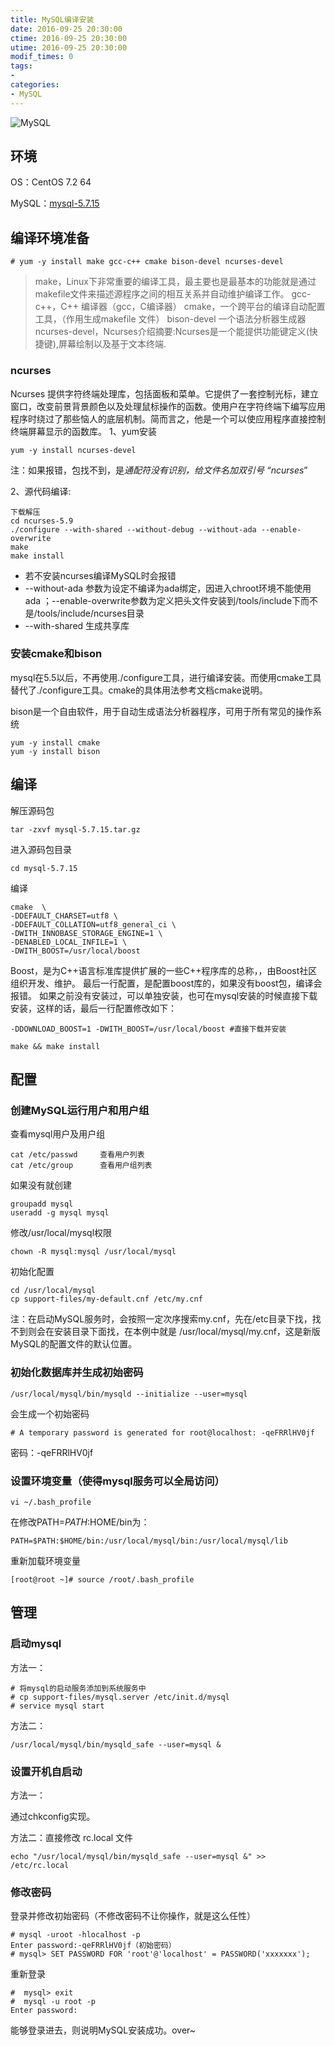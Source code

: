 ```yaml
---
title: MySQL编译安装
date: 2016-09-25 20:30:00
ctime: 2016-09-25 20:30:00
utime: 2016-09-25 20:30:00
modif_times: 0
tags:
- 
categories:
- MySQL
---
```


![MySQL](http://n.sinaimg.cn/games/3ece443e/20160925/mysql_log.png)
<!-- more -->

## 环境
OS：CentOS 7.2 64

MySQL：[mysql-5.7.15](http://dev.mysql.com/downloads/mysql/)

## 编译环境准备
```
# yum -y install make gcc-c++ cmake bison-devel ncurses-devel
```
> make，Linux下非常重要的编译工具，最主要也是最基本的功能就是通过makefile文件来描述源程序之间的相互关系并自动维护编译工作。
> gcc-c++，C++ 编译器（gcc，C编译器）
> cmake，一个跨平台的编译自动配置工具，（作用生成makefile 文件）
> bison-devel 一个语法分析器生成器
> ncurses-devel，Ncurses介绍摘要:Ncurses是一个能提供功能键定义(快捷键),屏幕绘制以及基于文本终端.

### ncurses
Ncurses 提供字符终端处理库，包括面板和菜单。它提供了一套控制光标，建立窗口，改变前景背景颜色以及处理鼠标操作的函数。使用户在字符终端下编写应用程序时绕过了那些恼人的底层机制。简而言之，他是一个可以使应用程序直接控制终端屏幕显示的函数库。
1、yum安装
```
yum -y install ncurses-devel
```
注：如果报错，包找不到，是*通配符没有识别，给文件名加双引号  “ncurses*”

2、源代码编译:
```
下载解压
cd ncurses-5.9
./configure --with-shared --without-debug --without-ada --enable-overwrite
make
make install
```
* 若不安装ncurses编译MySQL时会报错
* --without-ada 参数为设定不编译为ada绑定，因进入chroot环境不能使用ada ；--enable-overwrite参数为定义把头文件安装到/tools/include下而不是/tools/include/ncurses目录
* --with-shared 生成共享库

### 安装cmake和bison
mysql在5.5以后，不再使用./configure工具，进行编译安装。而使用cmake工具替代了./configure工具。cmake的具体用法参考文档cmake说明。

bison是一个自由软件，用于自动生成语法分析器程序，可用于所有常见的操作系统
```
yum -y install cmake
yum -y install bison
```

## 编译

解压源码包
```
tar -zxvf mysql-5.7.15.tar.gz
```
进入源码包目录
```
cd mysql-5.7.15
```
编译
```
cmake  \
-DDEFAULT_CHARSET=utf8 \
-DDEFAULT_COLLATION=utf8_general_ci \
-DWITH_INNOBASE_STORAGE_ENGINE=1 \
-DENABLED_LOCAL_INFILE=1 \
-DWITH_BOOST=/usr/local/boost
```
Boost，是为C++语言标准库提供扩展的一些C++程序库的总称，，由Boost社区组织开发、维护。
最后一行配置，是配置boost库的，如果没有boost包，编译会报错。
如果之前没有安装过，可以单独安装，也可在mysql安装的时候直接下载安装，这样的话，最后一行配置修改如下：
```
-DDOWNLOAD_BOOST=1 -DWITH_BOOST=/usr/local/boost #直接下载并安装
```
```
make && make install
```

## 配置

### 创建MySQL运行用户和用户组
查看mysql用户及用户组
```
cat /etc/passwd     查看用户列表
cat /etc/group      查看用户组列表
```
如果没有就创建
```
groupadd mysql
useradd -g mysql mysql
```
修改/usr/local/mysql权限
```
chown -R mysql:mysql /usr/local/mysql
```
初始化配置
```
cd /usr/local/mysql
cp support-files/my-default.cnf /etc/my.cnf
```
注：在启动MySQL服务时，会按照一定次序搜索my.cnf，先在/etc目录下找，找不到则会在安装目录下面找，在本例中就是 /usr/local/mysql/my.cnf，这是新版MySQL的配置文件的默认位置。

### 初始化数据库并生成初始密码
```
/usr/local/mysql/bin/mysqld --initialize --user=mysql
```
会生成一个初始密码
```
# A temporary password is generated for root@localhost: -qeFRRlHV0jf
```
密码：-qeFRRlHV0jf

### 设置环境变量（使得mysql服务可以全局访问）
```
vi ~/.bash_profile
```
在修改PATH=$PATH:$HOME/bin为：
```
PATH=$PATH:$HOME/bin:/usr/local/mysql/bin:/usr/local/mysql/lib
```
重新加载环境变量
```
[root@root ~]# source /root/.bash_profile    
```
## 管理
### 启动mysql

方法一：
```
# 将mysql的启动服务添加到系统服务中
# cp support-files/mysql.server /etc/init.d/mysql
# service mysql start
```
方法二：
```
/usr/local/mysql/bin/mysqld_safe --user=mysql &
```

### 设置开机自启动
方法一：

通过chkconfig实现。

方法二：直接修改 rc.local 文件
```
echo "/usr/local/mysql/bin/mysqld_safe --user=mysql &" >> /etc/rc.local
```

### 修改密码
登录并修改初始密码（不修改密码不让你操作，就是这么任性）
```
# mysql -uroot -hlocalhost -p
Enter password:-qeFRRlHV0jf（初始密码）
# mysql> SET PASSWORD FOR 'root'@'localhost' = PASSWORD('xxxxxxx');
```

重新登录
```
#  mysql> exit
#  mysql -u root -p
Enter password:
```
能够登录进去，则说明MySQL安装成功。over~
